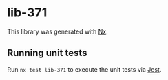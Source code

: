 # lib-371

This library was generated with [Nx](https://nx.dev).

## Running unit tests

Run `nx test lib-371` to execute the unit tests via [Jest](https://jestjs.io).
